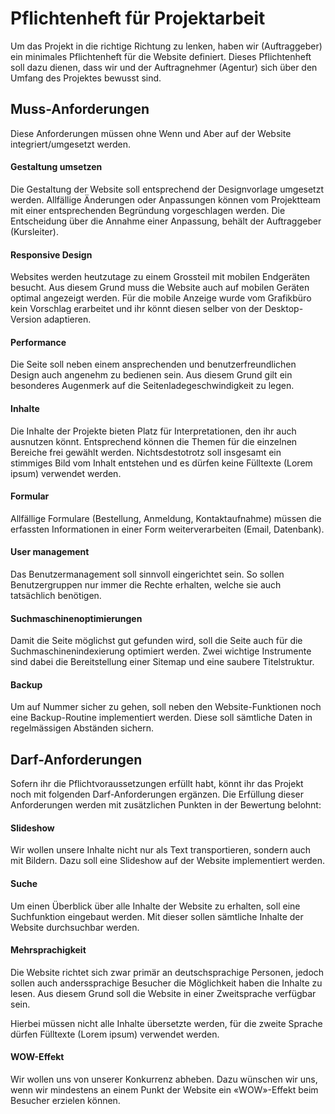 # Pflichtenheft für Projektarbeit
Um das Projekt in die richtige Richtung zu lenken, haben wir (Auftraggeber) ein minimales Pflichtenheft für die Website definiert. Dieses Pflichtenheft soll dazu dienen, dass wir und der Auftragnehmer (Agentur) sich über den Umfang des Projektes bewusst sind.

## Muss-Anforderungen
Diese Anforderungen müssen ohne Wenn und Aber auf der Website integriert/umgesetzt werden.

#### Gestaltung umsetzen
Die Gestaltung der Website soll entsprechend der Designvorlage umgesetzt werden. Allfällige Änderungen oder Anpassungen können vom Projektteam mit einer entsprechenden Begründung vorgeschlagen werden. Die Entscheidung über die Annahme einer Anpassung, behält der Auftraggeber (Kursleiter).

#### Responsive Design
Websites werden heutzutage zu einem Grossteil mit mobilen Endgeräten besucht. Aus diesem Grund muss die Website auch auf mobilen Geräten optimal angezeigt werden. Für die mobile Anzeige wurde vom Grafikbüro kein Vorschlag erarbeitet und ihr könnt diesen selber von der Desktop-Version adaptieren.

#### Performance
Die Seite soll neben einem ansprechenden und benutzerfreundlichen Design auch angenehm zu bedienen sein. Aus diesem Grund gilt ein besonderes Augenmerk auf die Seitenladegeschwindigkeit zu legen.

#### Inhalte
Die Inhalte der Projekte bieten Platz für Interpretationen, den ihr auch ausnutzen könnt. Entsprechend können die Themen für die einzelnen Bereiche frei gewählt werden. Nichtsdestotrotz soll insgesamt ein stimmiges Bild vom Inhalt entstehen und es dürfen keine Fülltexte (Lorem ipsum) verwendet werden.

#### Formular
Allfällige Formulare (Bestellung, Anmeldung, Kontaktaufnahme) müssen die erfassten Informationen in einer Form weiterverarbeiten (Email, Datenbank).

#### User management
Das Benutzermanagement soll sinnvoll eingerichtet sein. So sollen Benutzergruppen nur immer die Rechte erhalten, welche sie auch tatsächlich benötigen.

#### Suchmaschinenoptimierungen
 Damit die Seite möglichst gut gefunden wird, soll die Seite auch für die Suchmaschinenindexierung optimiert werden. Zwei wichtige Instrumente sind dabei die Bereitstellung einer Sitemap und eine saubere Titelstruktur.

#### Backup
Um auf Nummer sicher zu gehen, soll neben den Website-Funktionen noch eine Backup-Routine implementiert werden. Diese soll sämtliche Daten in regelmässigen Abständen sichern.

## Darf-Anforderungen
Sofern ihr die Pflichtvoraussetzungen erfüllt habt, könnt ihr das Projekt noch mit folgenden Darf-Anforderungen ergänzen. Die Erfüllung dieser Anforderungen werden mit zusätzlichen Punkten in der Bewertung belohnt:

#### Slideshow
Wir wollen unsere Inhalte nicht nur als Text transportieren, sondern auch mit Bildern. Dazu soll eine Slideshow auf der Website implementiert werden.

#### Suche
Um einen Überblick über alle Inhalte der Website zu erhalten, soll eine Suchfunktion eingebaut werden. Mit dieser sollen sämtliche Inhalte der Website durchsuchbar werden.

#### Mehrsprachigkeit
Die Website richtet sich zwar primär an deutschsprachige Personen, jedoch sollen auch 
anderssprachige Besucher die Möglichkeit haben die Inhalte zu lesen. Aus diesem Grund soll die Website in einer Zweitsprache verfügbar sein.

Hierbei müssen nicht alle Inhalte übersetzte werden, für die zweite Sprache dürfen Fülltexte (Lorem ipsum) verwendet werden.

#### WOW-Effekt
Wir wollen uns von unserer Konkurrenz abheben. Dazu wünschen wir uns, wenn wir mindestens an einem Punkt der Website ein «WOW»-Effekt beim Besucher erzielen können.
